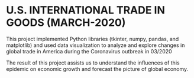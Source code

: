 # U.S. INTERNATIONAL TRADE IN GOODS (MARCH-2020)

This project implemented Python libraries (tkinter, numpy, pandas, and matplotlib) and used data visualization to analyze and explore changes in global trade in America during the Coronavirus outbreak in 03/2020

The result of this project assists us to understand the influences of this epidemic on economic growth and forecast the picture of global economy.


